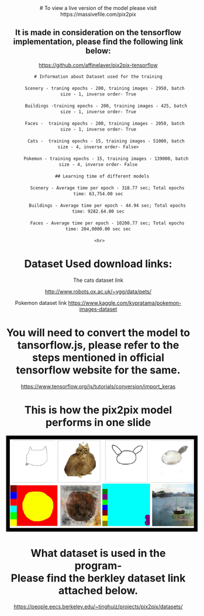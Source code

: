 <center> 
  # To view a live version of the model please visit https://massivefile.com/pix2pix

## It is made in consideration on the tensorflow implementation, please find the following link below:
https://github.com/affinelayer/pix2pix-tensorflow

    # Information about Dataset used for the training
         
         Scenery - traning epochs - 200, training images - 2950, batch size - 1, inverse order- True

          Buildings -training epochs - 200, training images - 425, batch size - 1, inverse order- True

         Faces -  training epochs - 200, training images - 2050, batch size - 1, inverse order- True

          Cats -  training epochs - 15, training images - 51000, batch size - 4, inverse order- False>

          Pokemon - training epochs - 15, training images - 139000, batch size - 4, inverse order- False

       ## Learning time of different models
       
           Scenery - Average time per epoch - 318.77 sec; Total epochs time: 63,754.00 sec

           Buildings - Average time per epoch - 44.94 sec; Total epochs time: 9282.64.00 sec

           Faces - Average time per epoch - 10200.77 sec; Total epochs time: 204,0000.00 sec sec

     <hr>
  
   # Dataset Used download links:
  The cats dataset link
  
  http://www.robots.ox.ac.uk/~vgg/data/pets/
  
   Pokemon dataset link
   https://www.kaggle.com/kvpratama/pokemon-images-dataset

  
# You will need to convert the model to tansorflow.js, please refer to the steps mentioned in official tensorflow website for the same.
  https://www.tensorflow.org/js/tutorials/conversion/import_keras


# This is how the pix2pix model performs in one slide 
<img src="https://github.com/Karan36k/pix2pix/blob/main/pix2pix.gif" style= "border: 10px solid black">

# What dataset is used in the program-<br>Please find the berkley dataset link attached below.
https://people.eecs.berkeley.edu/~tinghuiz/projects/pix2pix/datasets/
  
 

</center>
